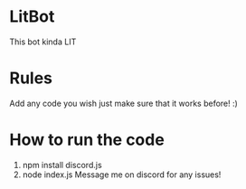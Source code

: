 # LitBot
This bot kinda LIT

# Rules
Add any code you wish just make sure that it works before! :)

# How to run the code
1) npm install discord.js
2) node index.js
Message me on discord for any issues!
